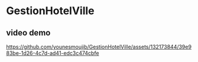 # GestionHotelVille

## video demo



https://github.com/younesmoujib/GestionHotelVille/assets/132173844/39e983be-1d26-4c7d-ad41-edc3c474cbfe

